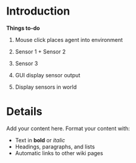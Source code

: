# Introduction #

**Things to-do**

1. Mouse click places agent into environment

2. Sensor 1 + Sensor 2

3. Sensor 3

4. GUI display sensor output

5. Display sensors in world


# Details #

Add your content here.  Format your content with:
  * Text in **bold** or _italic_
  * Headings, paragraphs, and lists
  * Automatic links to other wiki pages